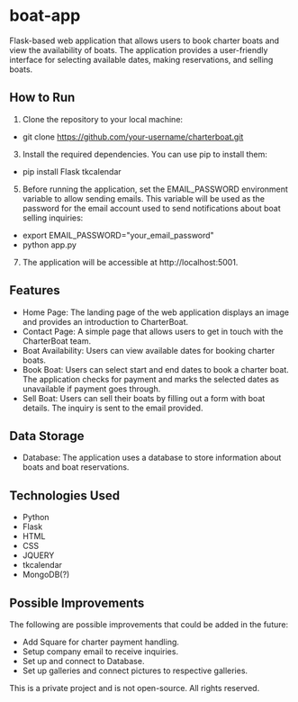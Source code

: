 # boat-app

Flask-based web application that allows users to book charter boats and view the availability of boats. The application provides a user-friendly interface for selecting available dates, making reservations, and selling boats.

## How to Run
1. Clone the repository to your local machine:
 - git clone https://github.com/your-username/charterboat.git
3. Install the required dependencies. You can use pip to install them:
 - pip install Flask tkcalendar
5. Before running the application, set the EMAIL_PASSWORD environment variable to allow sending emails. This variable will be used as the password for the email account used to send notifications about boat selling inquiries:
 - export EMAIL_PASSWORD="your_email_password"
 - python app.py
7. The application will be accessible at http://localhost:5001.

## Features

- Home Page: The landing page of the web application displays an image and provides an introduction to CharterBoat.
- Contact Page: A simple page that allows users to get in touch with the CharterBoat team.
- Boat Availability: Users can view available dates for booking charter boats.
- Book Boat: Users can select start and end dates to book a charter boat. The application checks for payment and marks the selected dates as unavailable if payment goes through.
- Sell Boat: Users can sell their boats by filling out a form with boat details. The inquiry is sent to the email provided.
## Data Storage

- Database: The application uses a database to store information about boats and boat reservations. 
## Technologies Used

- Python
- Flask
- HTML
- CSS
- JQUERY
- tkcalendar
- MongoDB(?)

## Possible Improvements

The following are possible improvements that could be added in the future:

- Add Square for charter payment handling.
- Setup company email to receive inquiries.
- Set up and connect to Database.
- Set up galleries and connect pictures to respective galleries.

This is a private project and is not open-source. All rights reserved.
